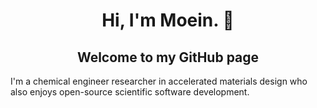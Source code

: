 <div align="center">

# Hi, I'm Moein. 🙂
## Welcome to my GitHub page

</div>
I'm a chemical engineer researcher in accelerated materials design who also enjoys open-source scientific software development.



<!--
<picture>
  <source media="(prefers-color-scheme: dark)" srcset="https://raw.githubusercontent.com/moeinhajian/moeinhajian/output/github-contribution-grid-snake-dark.svg">
  <source media="(prefers-color-scheme: light)" srcset="https://raw.githubusercontent.com/moeinhajian/moeinhajian/output/github-contribution-grid-snake.svg">
  <img alt="github contribution grid snake animation" src="https://raw.githubusercontent.com/moeinhajian/moeinhajian/output/github-contribution-grid-snake.svg">
</picture>

_generated with [Platane/snk](https://github.com/Platane/snk)_

<!--
**moeinhajian/moeinhajian** is a ✨ _special_ ✨ repository because its `README.md` (this file) appears on your GitHub profile.

Here are some ideas to get you started:

- 🔭 I’m currently working on ...
- 🌱 I’m currently learning ...
- 👯 I’m looking to collaborate on ...
- 🤔 I’m looking for help with ...
- 💬 Ask me about ...
- 📫 How to reach me: ...
- 😄 Pronouns: ...
- ⚡ Fun fact: ...
-->
